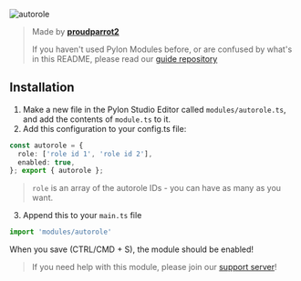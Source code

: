 ![autorole](https://socialify.git.ci/pylonmodules/autorole/image?description=1&descriptionEditable=A%20Pylon%20Module%20for%20adding%20autoroles%20to%20users&font=Raleway&forks=1&issues=1&language=1&name=1&owner=1&pattern=Circuit%20Board&pulls=1&stargazers=1&theme=Dark)

> Made by **[proudparrot2](https://github.com/proudparrot2)**
>
> If you haven't used Pylon Modules before, or are confused by what's in this README, please read our [guide repository](https://github.com/pylonmodules/guide)


## Installation
1. Make a new file in the Pylon Studio Editor called `modules/autorole.ts`, and add the contents of `module.ts` to it.
2. Add this configuration to your config.ts file:
```ts
const autorole = {
  role: ['role id 1', 'role id 2'],
  enabled: true,
}; export { autorole };
```
> `role` is an array of the autorole IDs - you can have as many as you want.


3. Append this to your `main.ts` file
```ts
import 'modules/autorole' 
 ```
 
 When you save (CTRL/CMD + S), the module should be enabled!
 
 > If you need help with this module, please join our [support server](https://discord.gg/85Jmh74ePB)!
